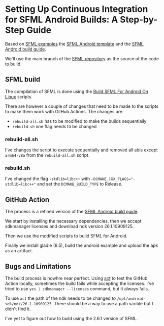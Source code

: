 # Setting Up Continuous Integration for SFML Android Builds: A Step-by-Step Guide

Based on [SFML examples](https://github.com/SFML/SFML) the [SFML Android template](https://github.com/acsbendi/Build-SFML-For-Android-On-Linux) and the [SFML Android build guide](https://medium.com/@ssimo/build-sfml-for-android-on-ubuntu-6d28b303dcc6).

We'll use the main branch of the [SFML repository](https://github.com/SFML/SFML) as the source of the code to build. 

## SFML build

The compilation of SFML is done using the [Build SFML For Android On Linux](https://github.com/acsbendi/Build-SFML-For-Android-On-Linux) scripts.

There are however a couple of changes that need to be made to the scripts to make them work with GitHub Actions. The changes are:
 - `rebuild-all.sh` has to be modified to make the builds sequentially
 - `rebuild.sh` one flag needs to be changed

### rebuild-all.sh
I've changes the script to execute sequentially and removed all abis except `arm64-v8a` from the `rebuild-all.sh` script.
### rebuild.sh
I've changed the flag `-stdlib=libc++` with `-DCMAKE_CXX_FLAGS="-stdlib=libc++"` and set the `DCMAKE_BUILD_TYPE` to Release.
## GitHub Action
The process is a refined version of the [SFML Android build guide](https://medium.com/@ssimo/build-sfml-for-android-on-ubuntu-6d28b303dcc6).

We start by installing the necessary dependencies, then we accept sdkmanager licenses and download ndk version 26.1.10909125.

Then we use the modified scripts to build SFML for Android.

Finally we install gladle (8.5), build the android example and upload the apk as an artifact.

## Bugs and Limitations
The build process is nowhre near perfect.
Using [act](https://github.com/nektos/act) to test the GitHub Action locally, sometimes the build fails while accepting the licenses.
I've tried to use `yes | sdkmanager --licenses` command, but it always fails. 

To use `act` the path of the ndk needs to be changed to `/opt/android-sdk/ndk/26.1.10909125`. There should be a way to use a path varible but I didn't find it.

I've yet to figure out how to build using the 2.6.1 version of SFML.